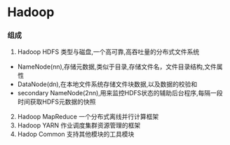 # Hadoop

### 组成
1. Hadoop HDFS 类型与磁盘,一个高可靠,高吞吐量的分布式文件系统
  * NameNode(nn),存储元数据,类似于目录,存储文件名，文件目录结构,文件属性
  * DataNode(dn),在本地文件系统存储文件块数据,以及数据的校验和
  * secondary NameNode(2nn),用来监控HDFS状态的辅助后台程序,每隔一段时间获取HDFS元数据的快照
2. Hadoop MapReduce 一个分布式离线并行计算框架
3. Hadoop YARN 作业调度集群资源管理的框架
4. Hadop Common 支持其他模块的工具模块
